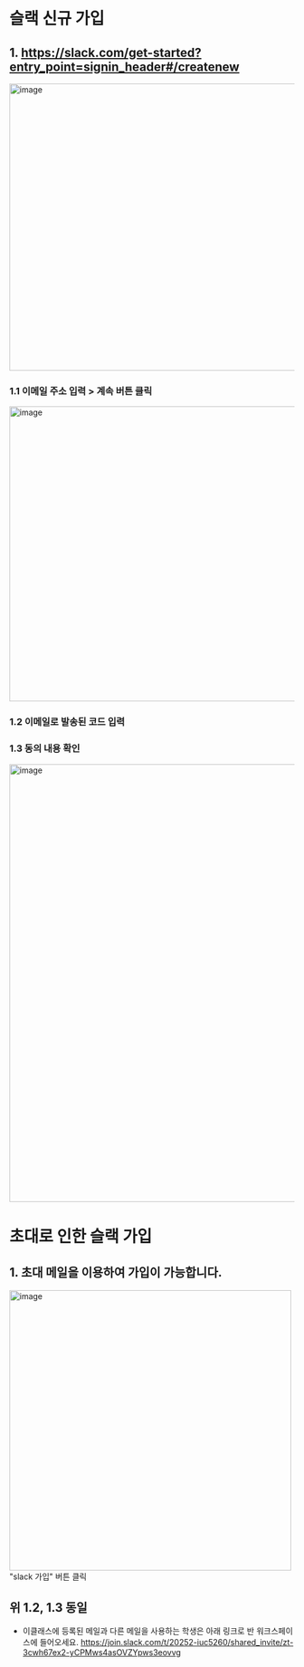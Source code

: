 # 슬랙 신규 가입
## 1.  https://slack.com/get-started?entry_point=signin_header#/createnew
<img width="742" height="507" alt="image" src="https://github.com/user-attachments/assets/487b1d6d-0873-400c-940c-f569ed8b02bd" />

### 1.1 이메일 주소 입력 > 계속 버튼 클릭
<img width="701" height="521" alt="image" src="https://github.com/user-attachments/assets/68775ed7-7993-47a9-93b8-c7682ff39bb3" />

### 1.2 이메일로 발송된 코드 입력

### 1.3 동의 내용 확인
<img width="876" height="773" alt="image" src="https://github.com/user-attachments/assets/c0bbe768-393e-4174-ab21-a716cdc704de" />



# 초대로 인한 슬랙 가입
## 1. 초대 메일을 이용하여 가입이 가능합니다.
<img width="498" height="495" alt="image" src="https://github.com/user-attachments/assets/e3dd5ad0-5065-4c90-8776-51d3a56b3913" />
"slack 가입" 버튼 클릭

## 위 1.2, 1.3 동일


* 이클래스에 등록된 메일과 다른 메일을 사용하는 학생은 아래 링크로 반 워크스페이스에 들어오세요.
https://join.slack.com/t/20252-iuc5260/shared_invite/zt-3cwh67ex2-yCPMws4asOVZYpws3eovvg
